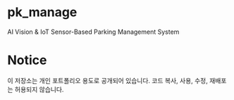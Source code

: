 # pk_manage

AI Vision & IoT Sensor-Based Parking Management System

# Notice

이 저장소는 개인 포트폴리오 용도로 공개되어 있습니다. 코드 복사, 사용, 수정, 재배포는 허용되지 않습니다.
